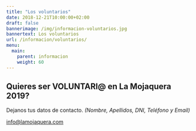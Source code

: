 ```yaml
---
title: "Los voluntarios"
date: 2018-12-21T10:00:00+02:00
draft: false
bannerimage: /img/informacion-voluntarios.jpg
bannertext: Los voluntarios
url: /informacion/voluntarios/
menu:
  main:
    parent: informacion
    weight: 60
---
```


## Quieres ser VOLUNTARI@ en La Mojaquera 2019?
 
Dejanos tus datos de contacto. *(Nombre, Apellidos, DNI, Teléfono y Email)*

<a href="mailto:info@lamojaquera.com">info@lamojaquera.com</a>
